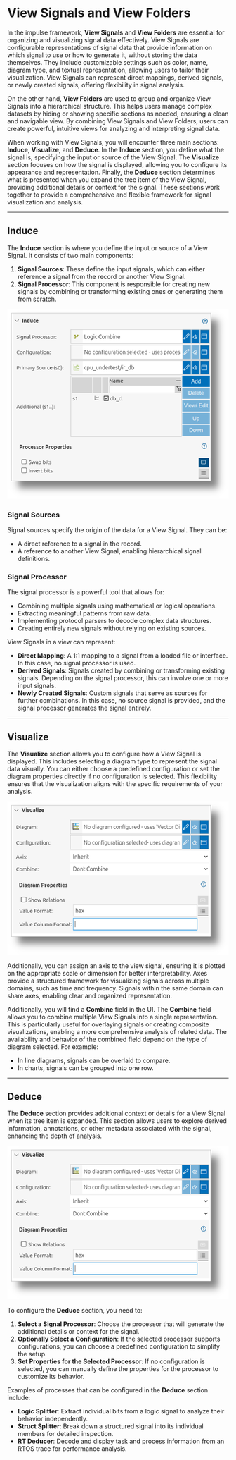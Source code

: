 <!---
title: "View Signals and View Folders"
author: "Thomas Haber"
keywords: [view signals, view folders, visualization, signal data, induce, visualize, deduce, signal sources, signal processor, hierarchical structure, diagram types, axes, direct mapping, derived signals, combine, configuration]
description: "Comprehensive guide to View Signals and View Folders in the impulse framework, explaining their role in organizing and visualizing signal data. Details the three main sections of View Signals: Induce (defining signal sources and processors), Visualize (configuring display properties and diagram types), and Deduce (providing additional context). Covers signal mapping approaches, transformation capabilities, and visualization options for effective signal analysis."
category: "impulse-manual"
tags:
  - manual
  - visualization
  - concepts
docID: 717
--->
# View Signals and View Folders


In the impulse framework, **View Signals** and **View Folders** are essential for organizing and visualizing signal data effectively. View Signals are configurable representations of signal data that provide information on which signal to use or how to generate it, without storing the data themselves. They include customizable settings such as color, name, diagram type, and textual representation, allowing users to tailor their visualization. View Signals can represent direct mappings, derived signals, or newly created signals, offering flexibility in signal analysis.

On the other hand, **View Folders** are used to group and organize View Signals into a hierarchical structure. This helps users manage complex datasets by hiding or showing specific sections as needed, ensuring a clean and navigable view. By combining View Signals and View Folders, users can create powerful, intuitive views for analyzing and interpreting signal data.

When working with View Signals, you will encounter three main sections: **Induce**, **Visualize**, and **Deduce**. In the **Induce** section, you define what the signal is, specifying the input or source of the View Signal. The **Visualize** section focuses on how the signal is displayed, allowing you to configure its appearance and representation. Finally, the **Deduce** section determines what is presented when you expand the tree item of the View Signal, providing additional details or context for the signal. These sections work together to provide a comprehensive and flexible framework for signal visualization and analysis.

---

## Induce

The **Induce** section is where you define the input or source of a View Signal. It consists of two main components:  
1. **Signal Sources**: These define the input signals, which can either reference a signal from the record or another View Signal.  
2. **Signal Processor**: This component is responsible for creating new signals by combining or transforming existing ones or generating them from scratch.

![](images/ss_viewsignal_dialog2.png) 

### Signal Sources

Signal sources specify the origin of the data for a View Signal. They can be:  
- A direct reference to a signal in the record.  
- A reference to another View Signal, enabling hierarchical signal definitions.

### Signal Processor

The signal processor is a powerful tool that allows for:  
- Combining multiple signals using mathematical or logical operations.  
- Extracting meaningful patterns from raw data.  
- Implementing protocol parsers to decode complex data structures.  
- Creating entirely new signals without relying on existing sources.

View Signals in a view can represent:  
- **Direct Mapping**: A 1:1 mapping to a signal from a loaded file or interface. In this case, no signal processor is used.  
- **Derived Signals**: Signals created by combining or transforming existing signals. Depending on the signal processor, this can involve one or more input signals.  
- **Newly Created Signals**: Custom signals that serve as sources for further combinations. In this case, no source signal is provided, and the signal processor generates the signal entirely.

---

## Visualize

The **Visualize** section allows you to configure how a View Signal is displayed. This includes selecting a diagram type to represent the signal data visually. You can either choose a predefined configuration or set the diagram properties directly if no configuration is selected. This flexibility ensures that the visualization aligns with the specific requirements of your analysis.

![](images/ss_viewsignal_dialog3.png) 

Additionally, you can assign an axis to the view signal, ensuring it is plotted on the appropriate scale or dimension for better interpretability. Axes provide a structured framework for visualizing signals across multiple domains, such as time and frequency. Signals within the same domain can share axes, enabling clear and organized representation.

Additionally, you will find a **Combine** field in the UI. The **Combine** field allows you to combine multiple View Signals into a single representation. This is particularly useful for overlaying signals or creating composite visualizations, enabling a more comprehensive analysis of related data. The availability and behavior of the combined field depend on the type of diagram selected. For example:
- In line diagrams, signals can be overlaid to compare.
- In charts, signals can be grouped into one row.

---

## Deduce

The **Deduce** section provides additional context or details for a View Signal when its tree item is expanded. This section allows users to explore derived information, annotations, or other metadata associated with the signal, enhancing the depth of analysis.

![](images/ss_viewsignal_dialog3.png) 

To configure the **Deduce** section, you need to:  
1. **Select a Signal Processor**: Choose the processor that will generate the additional details or context for the signal.  
2. **Optionally Select a Configuration**: If the selected processor supports configurations, you can choose a predefined configuration to simplify the setup.  
3. **Set Properties for the Selected Processor**: If no configuration is selected, you can manually define the properties for the processor to customize its behavior.

Examples of processes that can be configured in the **Deduce** section include:  
- **Logic Splitter**: Extract individual bits from a logic signal to analyze their behavior independently.  
- **Struct Splitter**: Break down a structured signal into its individual members for detailed inspection.  
- **RT Deducer**: Decode and display task and process information from an RTOS trace for performance analysis.




